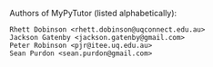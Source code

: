 Authors of MyPyTutor (listed alphabetically):

    Rhett Dobinson <rhett.dobinson@uqconnect.edu.au>
    Jackson Gatenby <jackson.gatenby@gmail.com>
    Peter Robinson <pjr@itee.uq.edu.au>
    Sean Purdon <sean.purdon@gmail.com>
